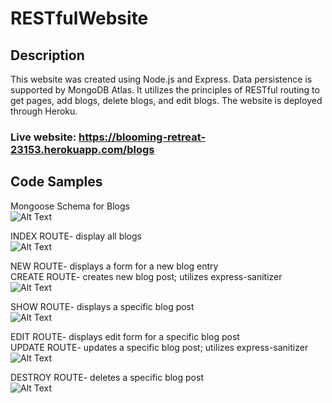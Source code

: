 # RESTfulWebsite
## Description 
This website was created using Node.js and Express. Data persistence is supported by MongoDB Atlas. It utilizes the principles of 
RESTful routing to get pages, add blogs, delete blogs, and edit blogs. The website is deployed through Heroku.
### Live website: https://blooming-retreat-23153.herokuapp.com/blogs

## Code Samples
Mongoose Schema for Blogs  
![Alt Text](https://github.com/docmu/RESTfulWebsite/blob/master/Screenshot%20(82).png)

INDEX ROUTE- display all blogs  
![Alt Text](https://github.com/docmu/RESTfulWebsite/blob/master/Screenshot%20(70).png)

NEW ROUTE- displays a form for a new blog entry  
CREATE ROUTE- creates new blog post; utilizes express-sanitizer 
![Alt Text](https://github.com/docmu/RESTfulWebsite/blob/master/Screenshot%20(83).png)

SHOW ROUTE- displays a specific blog post  
![Alt Text](https://github.com/docmu/RESTfulWebsite/blob/master/Screenshot%20(72).png)

EDIT ROUTE- displays edit form for a specific blog post  
UPDATE ROUTE- updates a specific blog post; utilizes express-sanitizer  
![Alt Text](https://github.com/docmu/RESTfulWebsite/blob/master/Screenshot%20(84).png)

DESTROY ROUTE- deletes a specific blog post  
![Alt Text](https://github.com/docmu/RESTfulWebsite/blob/master/Screenshot%20(74).png)
